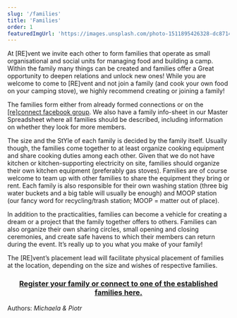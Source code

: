 ```yaml
---
slug: '/families'
title: 'Families'
order: 1
featuredImgUrl: 'https://images.unsplash.com/photo-1511895426328-dc8714191300?ixid=MnwxMjA3fDB8MHxwaG90by1wYWdlfHx8fGVufDB8fHx8&ixlib=rb-1.2.1&auto=format&fit=crop&w=1050&q=80'
---
```


At [RE]vent we invite each other to form families that operate as small organisational and social units for managing food and building a camp. Within the family many things can be created and families offer a Great opportunity to deepen relations and unlock new ones! While you are welcome to come to [RE]vent and not join a family (and cook your own food on your camping stove), we highly recommend creating or joining a family!

The families form either from already formed connections or on the [[re]connect facebook group](https://www.facebook.com/groups/1568297930147898). We also have a family info-sheet in our Master Spreadsheet where all families should be described, including information on whether they look for more members.

The size and the StYle of each family is decided by the family itself. Usually though, the families come together to at least organize cooking equipment and share cooking duties among each other. Given that we do not have kitchen or kitchen-supporting electricity on site, families should organize their own kitchen equipment (preferably gas stoves). Families are of course welcome to team up with other families to share the equipment they bring or rent. Each family is also responsible for their own washing station (three big water buckets and a big table will usually be enough) and MOOP station (our fancy word for recycling/trash station; MOOP = matter out of place).

In addition to the practicalities, families can become a vehicle for creating a dream or a project that the family together offers to others. Families can also organize their own sharing circles, small opening and closing ceremonies, and create safe havens to which their members can return during the event. It’s really up to you what you make of your family!

The [RE]vent’s placement lead will facilitate physical placement of families at the location, depending on the size and wishes of respective families.

<a href="https://docs.google.com/spreadsheets/d/1dX5Phs0cxPTZ6bkvRYWoK8As-rbv_2I3ag1Df-CGk0w" target="_blank"><h3 style="text-align: center;">Register your family or connect to one of the established families here.</h3></a>

Authors: _Michaela & Piotr_
